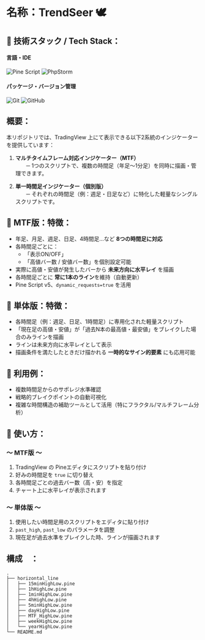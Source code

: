 # 名称：TrendSeer 🕊

## 🧰 技術スタック / Tech Stack：
#### 言語・IDE
![Pine Script](https://img.shields.io/badge/TradingView-Pine%20Script%20v5-blue?logo=tradingview&style=for-the-badge)
![PhpStorm](https://img.shields.io/badge/PhpStorm-143?style=flat&logo=phpstorm&logoColor=white)
#### パッケージ・バージョン管理
![Git](https://img.shields.io/badge/Git-F05032?style=flat&logo=git&logoColor=white)
![GitHub](https://img.shields.io/badge/GitHub-181717?style=flat&logo=github&logoColor=white)


## 概要：
本リポジトリでは、TradingView 上にて表示できる以下2系統のインジケーターを提供しています：

1. **マルチタイムフレーム対応インジケーター（MTF）**  
　　─ 1つのスクリプトで、複数の時間足（年足〜1分足）を同時に描画・管理できます。

2. **単一時間足インジケーター（個別版）**  
　　─ それぞれの時間足（例：週足・日足など）に特化した軽量なシングルスクリプトです。


## 🧩 MTF版：特徴：
- 年足、月足、週足、日足、4時間足…など **8つの時間足に対応**
- 各時間足ごとに：
    - 「表示ON/OFF」
    - 「高値バー数 / 安値バー数」を個別設定可能
- 実際に高値・安値が発生したバーから **未来方向に水平レイ** を描画
- 各時間足ごとに **常に1本のライン**を維持（自動更新）
- Pine Script v5、`dynamic_requests=true` を活用


## 🔹 単体版：特徴：
- 各時間足（例：週足、日足、1時間足）に専用化された軽量スクリプト
- 「現在足の高値・安値」が「過去N本の最高値・最安値」をブレイクした場合のみラインを描画
- ラインは未来方向に水平レイとして表示
- 描画条件を満たしたときだけ描かれる **一時的なサイン的要素** にも応用可能


## 🧪 利用例：
- 複数時間足からのサポレジ水準確認
- 戦略的ブレイクポイントの自動可視化
- 複雑な時間構造の補助ツールとして活用（特にフラクタル/マルチフレーム分析）


## 🚀 使い方：

### 〜 MTF版 〜
1. TradingView の Pineエディタにスクリプトを貼り付け
2. 好みの時間足を `true` に切り替え
3. 各時間足ごとの過去バー数（高・安）を指定
4. チャート上に水平レイが表示されます

### 〜 単体版 〜
1. 使用したい時間足用のスクリプトをエディタに貼り付け
2. `past_high`, `past_low` のパラメータを調整
3. 現在足が過去水準をブレイクした時、ラインが描画されます


## 構成　：
```
.
├── horizontal_line
│   ├── 15minHighLow.pine
│   ├── 1hHighLow.pine
│   ├── 1minHighLow.pine
│   ├── 4hHighLow.pine
│   ├── 5minHighLow.pine
│   ├── dayHighLow.pine
│   ├── MTF_HighLow.pine
│   ├── weekHighLow.pine
│   └── yearHighLow.pine
└── README.md
```

